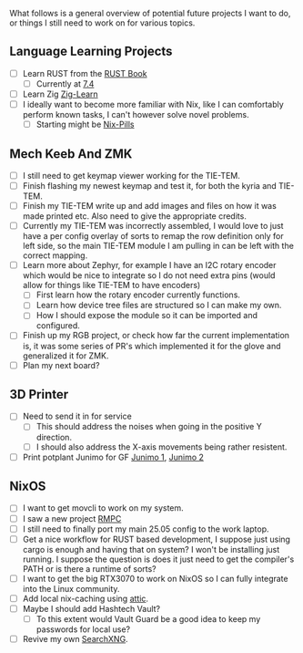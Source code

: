 What follows is a general overview of potential future projects I want to do, or things I still need to work on for various topics.
## Language Learning Projects

- [ ] Learn RUST from the [RUST Book](https://doc.rust-lang.org/book/)
	- [ ] Currently at [7.4](https://doc.rust-lang.org/book/ch07-04-bringing-paths-into-scope-with-the-use-keyword.html)
- [ ] Learn Zig [Zig-Learn](https://ziglang.org/learn/)
- [ ] I ideally want to become more familiar with Nix, like I can comfortably perform known tasks, I can't however solve novel problems. 
	- [ ] Starting might be [Nix-Pills](https://nixos.org/guides/nix-pills/)

## Mech Keeb And ZMK

- [ ] I still need to get keymap viewer working for the  TIE-TEM.
- [ ] Finish flashing my newest keymap and test it, for both the kyria and TIE-TEM.
- [ ] Finish my TIE-TEM write up and add images and files on how it was made printed etc. Also need to give the appropriate credits.
- [ ] Currently my TIE-TEM was incorrectly assembled, I would love to just have a per config overlay of sorts to remap the row definition only for left side, so the main TIE-TEM module I am pulling in can be left with the correct mapping.
- [ ] Learn more about Zephyr, for example I have an I2C rotary encoder which would be nice to integrate so I do not need extra pins (would allow for things like TIE-TEM to have encoders)
	- [ ] First learn how the rotary encoder currently functions.
	- [ ] Learn how device tree files are structured so I can make my own.
	- [ ] How I should expose the module so it can be imported and configured.
- [ ] Finish up my RGB project, or check how far the current implementation is, it was some series of PR's which implemented it for the glove and generalized it for ZMK.
- [ ] Plan my next board?

## 3D Printer

- [ ] Need to send it in for service
	- [ ] This should address the noises when going in the positive Y direction.
	- [ ] I should also address the X-axis movements being rather resistent.
- [ ] Print potplant Junimo for GF [Junimo 1](https://www.printables.com/model/208635-stardew-valley-junimo-vase-for-plant-pot/files), [Junimo 2](https://www.printables.com/model/233488-stardew-valley-junimo-succulent-holder)

## NixOS

- [ ] I want to get movcli to work on my system.
- [ ] I saw a new project [RMPC](https://github.com/mierak/rmpc)
- [ ] I still need to finally port my main 25.05 config to the work laptop.
- [ ] Get a nice workflow for RUST based development, I suppose just using cargo is enough and having that on system? I won't be installing just running. I suppose the question is does it just need to get the compiler's PATH or is there a runtime of sorts?
- [ ] I want to get the big RTX3070 to work on NixOS so I can fully integrate into the Linux community.
- [ ] Add local nix-caching using [attic](https://github.com/zhaofengli/attic).
- [ ] Maybe I should add Hashtech Vault?
	- [ ] To this extent would Vault Guard be a good idea to keep my passwords for local use?
- [ ] Revive my own [SearchXNG](https://github.com/searxng/searxng).